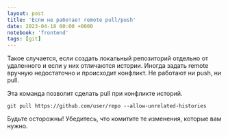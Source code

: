 ```yaml
---
layout: post
title: 'Если не работает remote pull/push'
date: 2023-04-18 00:00 +0000
notebook: 'frontend'
tags: [git]
---
```

Такое случается, если создать локальный репозиторий отдельно от удаленного и если у них отличаются истории. Иногда задать remote вручную недостаточно и происходит конфликт. Не работают ни push, ни pull.

Эта команда позволит сделать pull при конфликте историй. 

`git pull https://github.com/user/repo --allow-unrelated-histories`

Будьте осторожны! Убедитесь, что комитите те изменения, которые вам нужно.